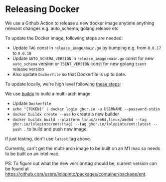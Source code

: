 # Releasing Docker

We use a Github Action to release a new docker image anytime anything relevant changes e.g. auto_schema, golang release etc

To update the Docker image, following steps are needed:

* Update `TAG` const in  `release_image/main.go` by bumping e.g. from `0.0.17` to `0.0.18` 
* Update `AUTO_SCHEMA_VERSION` in `release_image/main.go` const for new `auto_schema` version or `TSENT_VERSION` const for new golang `tsent` release version
* Also update `Dockerfile` so that Dockerfile is up to date.

To update locally, we're high level following [these steps](https://docs.github.com/en/free-pro-team@latest/packages/managing-container-images-with-github-container-registry/pushing-and-pulling-docker-images#authenticating-to-github-container-registry):

We use [buildx](https://docs.docker.com/buildx/working-with-buildx/#build-multi-platform-images) to build a multi-arch image

* Update `Dockerfile`
* `echo "{TOKEN}" | docker login ghcr.io -u USERNAME --password-stdin`
* `docker buildx create --use` to create a new builder
* `docker buildx build --platform linux/arm64,linux/amd64 --tag ghcr.io/lolopinto/ent:(tag) --tag ghcr.io/lolopinto/ent:latest --push .` to build and push new image

If just testing, don't use `latest` tag above.

Currently, can't get the multi-arch image to be built on an M1 mac so needs to be built on an intel mac. 

PS: To figure out what the new version/tag should be, current version can be found at https://github.com/users/lolopinto/packages/container/package/ent.
